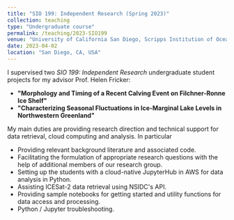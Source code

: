 ```yaml
---
title: "SIO 199: Independent Research (Spring 2023)"
collection: teaching
type: "Undergraduate course"
permalink: /teaching/2023-SIO199
venue: "University of California San Diego, Scripps Institution of Oceanography"
date: 2023-04-02
location: "San Diego, CA, USA"
---
```


I supervised two *SIO 199: Independent Research* undergraduate student projects for my advisor Prof. Helen Fricker:
- **"Morphology and Timing of a Recent Calving Event on Filchner-Ronne Ice Shelf"**
- **"Characterizing Seasonal Fluctuations in Ice-Marginal Lake Levels in Northwestern Greenland"**

My main duties are providing research direction and technical support for data retrieval, cloud computing and analysis. In particular
- Providing relevant background literature and associated code. 
- Facilitating the formulation of appropriate research questions with the help of additional members of our research group.
- Setting up the students with a cloud-native JupyterHub in AWS for data analysis in Python. 
- Assisting ICESat-2 data retrieval using NSIDC's API.
- Providing sample notebooks for getting started and utility functions for data access and processing. 
- Python / Jupyter troubleshooting. 
